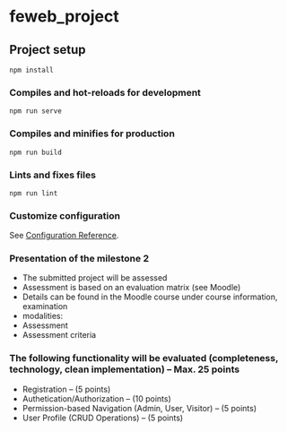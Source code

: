 # feweb_project

## Project setup
```
npm install
```

### Compiles and hot-reloads for development
```
npm run serve
```

### Compiles and minifies for production
```
npm run build
```

### Lints and fixes files
```
npm run lint
```

### Customize configuration
See [Configuration Reference](https://cli.vuejs.org/config/).


### Presentation of the milestone 2
- The submitted project will be assessed
- Assessment is based on an evaluation matrix (see Moodle)
- Details can be found in the Moodle course under course information, examination
- modalities:
- Assessment
- Assessment criteria

### The following functionality will be evaluated (completeness, technology, clean implementation) – Max. 25 points
- Registration – (5 points)
- Authetication/Authorization – (10 points)
- Permission-based Navigation (Admin, User, Visitor) – (5 points)
- User Profile (CRUD Operations) – (5 points)
